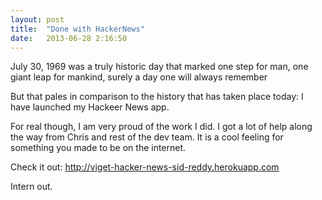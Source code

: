```yaml
---
layout: post
title:  "Done with HackerNews"
date:   2013-06-28 2:16:50
---
```


July 30, 1969 was a truly historic day that marked one step for man, one giant leap for mankind, surely a day one
will always remember

But that pales in comparison to the history that has taken place today: I have launched my Hackeer News app. 

For real though, I am very proud of the work I did. I got a lot of help along the way from Chris and rest of the
dev team. It is a cool feeling for something you made to be on the internet.

Check it out: http://viget-hacker-news-sid-reddy.herokuapp.com

Intern out.
